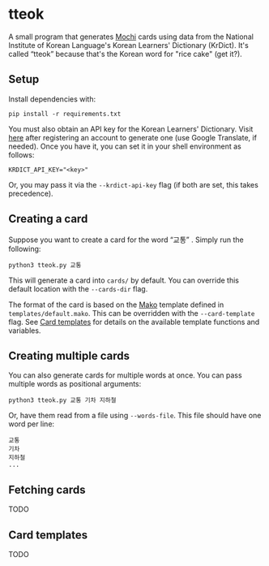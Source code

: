 # tteok

A small program that generates [Mochi](https://mochi.cards/) cards using
data from the National Institute of Korean Language's Korean Learners'
Dictionary (KrDict). It's called “tteok” because that's the Korean word
for "rice cake" (get it?).

## Setup

Install dependencies with:

```shell
pip install -r requirements.txt
```

You must also obtain an API key for the Korean Learners' Dictionary. Visit
[here](https://krdict.korean.go.kr/openApi/openApiRegister) after registering
an account to generate one (use Google Translate, if needed). Once you have
it, you can set it in your shell environment as follows:

```shell
KRDICT_API_KEY="<key>"
```

Or, you may pass it via the `--krdict-api-key` flag (if both are set, this
takes precedence).

## Creating a card

Suppose you want to create a card for the word “교통” . Simply run the following:

```shell
python3 tteok.py 교통
```

This will generate a card into `cards/` by default. You can override this default
location with the `--cards-dir` flag.

The format of the card is based on the [Mako](https://www.makotemplates.org/)
template defined in `templates/default.mako`. This can be overridden with the
`--card-template` flag. See [Card templates](#card-templates) for details on
the available template functions and variables.

## Creating multiple cards

You can also generate cards for multiple words at once. You can pass multiple
words as positional arguments:

```
python3 tteok.py 교통 기차 지하철
```

Or, have them read from a file using `--words-file`. This file should have one
word per line:

```
교통
기차
지하철
...
```

## Fetching cards

TODO

## Card templates

TODO
